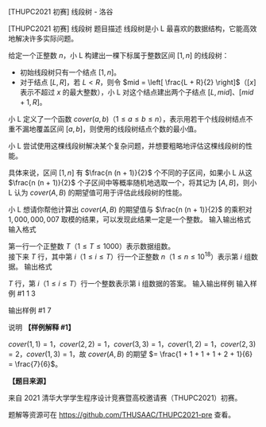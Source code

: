 



[THUPC2021 初赛] 线段树 - 洛谷














[THUPC2021 初赛] 线段树
题目描述
线段树是小 L 最喜欢的数据结构，它能高效地解决许多实际问题。

给定一个正整数 $n$，小 L 构建出一棵下标属于整数区间 $[1, n]$ 的线段树：

- 初始线段树只有一个结点 $[1, n]$。
- 对于结点 $[L, R]$，若 $L < R$，则令 $mid = \left[ \frac{L + R}{2} \right]$（$[x]$ 表示不超过 $x$ 的最大整数），小 L 对这个结点建出两个子结点 $[L, mid]$、$[mid + 1, R]$。

小 L 定义了一个函数 $cover(a, b)$（$1 \le a \le b \le n$），表示用若干个线段树结点不重不漏地覆盖区间 $[a, b]$，则使用的线段树结点个数的最小值。

小 L 尝试使用这棵线段树解决某个复杂问题，并想要粗略地评估这棵线段树的性能。

具体来说，区间 $[1, n]$ 有 $\frac{n (n + 1)}{2}$ 个不同的子区间，如果小 L 从这 $\frac{n (n + 1)}{2}$ 个子区间中等概率随机地选取一个，将其记为 $[A, B]$，则小 L 认为 $cover(A, B)$ 的期望值可用于评估此线段树的性能。

小 L 想请你帮他计算出 $cover(A, B)$ 的期望值与 $\frac{n (n + 1)}{2}$ 的乘积对 $1, 000, 000, 007$ 取模的结果，可以发现此结果一定是一个整数。
输入输出格式
输入格式

第一行一个正整数 $T$（$1 \le T \le 1000$）表示数据组数。  
接下来 $T$ 行，其中第 $i$（$1 \le i \le T$）行一个正整数 $n$（$1 \le n \le {10}^{18}$）表示第 $i$ 组数据。
输出格式

$T$ 行，第 $i$（$1 \le i \le T$）行一个整数表示第 i 组数据的答案。
输入输出样例
输入样例 #1
1
3

输出样例 #1
7

说明
**【样例解释 #1】**

$cover(1, 1) = 1$，$cover(2, 2) = 1$，$cover(3, 3) = 1$，$cover(1, 2) = 1$，$cover(2, 3) = 2$，$cover(1, 3) = 1$，故 $cover(A, B)$ 的期望 $= \frac{1 + 1 + 1 + 1 + 2 + 1}{6} = \frac{7}{6}$。

**【题目来源】**

来自 2021 清华大学学生程序设计竞赛暨高校邀请赛（THUPC2021）初赛。

题解等资源可在 <https://github.com/THUSAAC/THUPC2021-pre> 查看。






